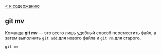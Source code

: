 [< к содержанию](./readme.md)

## git mv

Команда **git mv** — это всего лишь удобный способ переместить файл, 
а затем выполнить ```git add``` для нового файла и ```git rm``` для старого.

```bash-
git mv
```